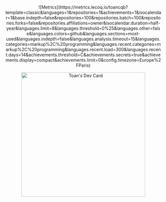<p align="center">
![Metrics](https://metrics.lecoq.io/toancqb?template=classic&languages=1&repositories=1&achievements=1&isocalendar=1&base.indepth=false&repositories=100&repositories.batch=100&repositories.forks=false&repositories.affiliations=owner&isocalendar.duration=half-year&languages.limit=8&languages.threshold=0%25&languages.other=false&languages.colors=github&languages.sections=most-used&languages.indepth=false&languages.analysis.timeout=15&languages.categories=markup%2C%20programming&languages.recent.categories=markup%2C%20programming&languages.recent.load=300&languages.recent.days=14&achievements.threshold=C&achievements.secrets=true&achievements.display=compact&achievements.limit=0&config.timezone=Europe%2FParis)
</p>


<p align="center"><a href="https://app.daily.dev/toan_devdaily"><img src="https://api.daily.dev/devcards/6d476720b5f7437691ca52aa3d724724.png?r=lnv" width="400" alt="Toan's Dev Card"/></a></p>



<!--
**toancqb/toancqb** is a ✨ _special_ ✨ repository because its `README.md` (this file) appears on your GitHub profile.

Here are some ideas to get you started:

- 🔭 I’m currently working on ...
- 🌱 I’m currently learning ...
- 👯 I’m looking to collaborate on ...
- 🤔 I’m looking for help with ...
- 💬 Ask me about ...
- 📫 How to reach me: ...
- 😄 Pronouns: ...
- ⚡ Fun fact: ...
-->
